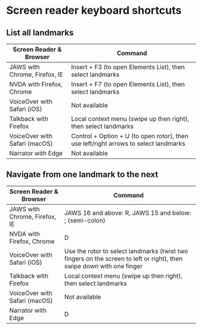 # Screen reader keyboard shortcuts

## List all landmarks

| Screen Reader & Browser | Command |
| ----------------------- | ------- |
| JAWS with Chrome, Firefox, IE | Insert + F3 (to open Elements List), then select landmarks |
| NVDA with Firefox, Chrome | Insert + F7 (to open Elements List), then select landmarks |
| VoiceOver with Safari (iOS) | Not available |
| Talkback with Firefox | Local context menu (swipe up then right), then select landmarks |
| VoiceOver with Safari (macOS) | Control + Option + U (to open rotor), then use left/right arrows to select landmarks |
| Narrator with Edge | Not available |

## Navigate from one landmark to the next

| Screen Reader & Browser | Command |
| ----------------------- | ------- |
| JAWS with Chrome, Firefox, IE | JAWS 16 and above: R, JAWS 15 and below: ; (semi-colon) |
| NVDA with Firefox, Chrome | D |
| VoiceOver with Safari (iOS) | Use the rotor to select landmarks (twist two fingers on the screen to left or right), then swipe down with one finger |
| Talkback with Firefox | Local context menu (swipe up then right), then select landmarks |
| VoiceOver with Safari (macOS) | Not available |
| Narrator with Edge | D |
